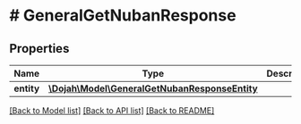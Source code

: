 # # GeneralGetNubanResponse

## Properties

Name | Type | Description | Notes
------------ | ------------- | ------------- | -------------
**entity** | [**\Dojah\Model\GeneralGetNubanResponseEntity**](GeneralGetNubanResponseEntity.md) |  | [optional]

[[Back to Model list]](../../README.md#models) [[Back to API list]](../../README.md#endpoints) [[Back to README]](../../README.md)
